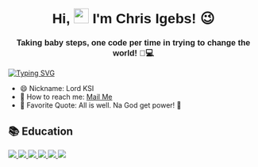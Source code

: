 <h1 align="center" style="font-family: 'Poppins', sans-serif;">
  Hi, <img src="https://raw.githubusercontent.com/MartinHeinz/MartinHeinz/master/wave.gif" width="30px" height="30px"> I'm Chris Igebs! 😉
</h1>

<h3 align="center" style="font-family: 'Poppins', sans-serif;">
  Taking baby steps, one code per time in trying to change the world! 👣💻
</h3>


[![Typing SVG](https://readme-typing-svg.demolab.com?font=Poppins&weight=600&center=true&vCenter=true&width=1000&size=30&lines=Software+Engineer+-+Frontend;UI/UX+Designer;Virtual+Assitant;CyberSecurity;IT+Support;Scrum)](https://git.io/typing-svg)

- 😄 Nickname: Lord KSI
- 📧 How to reach me: [Mail Me](mailto:Krissigebs@gmail.com)
- 📜 Favorite Quote:  All is well. Na God get power! 💪
  

<div align="left">
  <h2> <strong> 📚 Education </strong> </h2>
 <a href="https://tryhackme.com/dashboard" target="_blank">
    <img src="https://img.shields.io/badge/TryHackMe-1ABC9C?style=for-the-badge&logo=tryhackme&logoColor=white"/>
</a>


  <a href="https://app.cybrary.it/" target="_blank">
    <img src="https://img.shields.io/badge/Cybrary-2C3E50?style=for-the-badge&logo=cybrary&logoColor=white"/>
</a>

 <a href="https://www.netacad.com/portal/learning" target="_blank">
    <img src="https://img.shields.io/badge/Netacad-1F427A?style=for-the-badge&logo=cisco&logoColor=white"/>
</a>


  <a href="https://www.udemy.com/home/my-courses/learning/" target="_blank">
    <img src="https://img.shields.io/badge/Udemy-EC5252?style=for-the-badge&logo=udemy&logoColor=white"/>
</a>

  <a href="https://www.coursera.org/account-profile" target="_blank">
    <img src="https://img.shields.io/badge/Coursera-0056D2?style=for-the-badge&logo=coursera&logoColor=white"/>
</a>

  <a href="https://skills.yourlearning.ibm.com/" target="_blank">
    <img src="https://img.shields.io/badge/IBM-0F62FE?style=for-the-badge&logo=ibm&logoColor=white"/>
</a>
</div>
